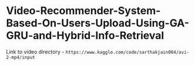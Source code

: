 ﻿# Video-Recommender-System-Based-On-Users-Upload-Using-GA-GRU-and-Hybrid-Info-Retrieval
Link to video directory -  `https://www.kaggle.com/code/sarthakjain004/avi-2-mp4/input`
